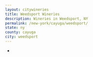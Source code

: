 ```yaml
---
layout: citywineries
title: Weedsport Wineries
description: Wineries in Weedsport, NY
permalink: /new-york/cayuga/weedsport/
state: ny
county: cayuga
city: weedsport
---
```

-
